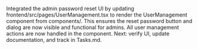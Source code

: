 Integrated the admin password reset UI by updating frontend/src/pages/UserManagement.tsx to render the UserManagement component from components/. This ensures the reset password button and dialog are now visible and functional for admins. All user management actions are now handled in the component. Next: verify UI, update documentation, and track in Tasks.md.
